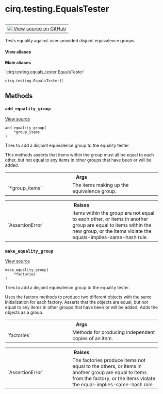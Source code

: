 <div itemscope itemtype="http://developers.google.com/ReferenceObject">
<meta itemprop="name" content="cirq.testing.EqualsTester" />
<meta itemprop="path" content="Stable" />
<meta itemprop="property" content="__init__"/>
<meta itemprop="property" content="add_equality_group"/>
<meta itemprop="property" content="make_equality_group"/>
</div>

# cirq.testing.EqualsTester

<!-- Insert buttons and diff -->

<table class="tfo-notebook-buttons tfo-api" align="left">

<td>
  <a target="_blank" href="https://github.com/quantumlib/cirq/tree/master/cirq/testing/equals_tester.py">
    <img src="https://www.tensorflow.org/images/GitHub-Mark-32px.png" />
    View source on GitHub
  </a>
</td>
</table>



Tests equality against user-provided disjoint equivalence groups.

<section class="expandable">
  <h4 class="showalways">View aliases</h4>
  <p>
<b>Main aliases</b>
<p>`cirq.testing.equals_tester.EqualsTester`</p>
</p>
</section>

<pre class="devsite-click-to-copy prettyprint lang-py tfo-signature-link">
<code>cirq.testing.EqualsTester()
</code></pre>



<!-- Placeholder for "Used in" -->


## Methods

<h3 id="add_equality_group"><code>add_equality_group</code></h3>

<a target="_blank" href="https://github.com/quantumlib/cirq/tree/master/cirq/testing/equals_tester.py">View source</a>

<pre class="devsite-click-to-copy prettyprint lang-py tfo-signature-link">
<code>add_equality_group(
    *group_items
)
</code></pre>

Tries to add a disjoint equivalence group to the equality tester.

This methods asserts that items within the group must all be equal to
each other, but not equal to any items in other groups that have been
or will be added.

<!-- Tabular view -->
 <table class="responsive fixed orange">
<colgroup><col width="214px"><col></colgroup>
<tr><th colspan="2">Args</th></tr>

<tr>
<td>
`*group_items`
</td>
<td>
The items making up the equivalence group.
</td>
</tr>
</table>



<!-- Tabular view -->
 <table class="responsive fixed orange">
<colgroup><col width="214px"><col></colgroup>
<tr><th colspan="2">Raises</th></tr>

<tr>
<td>
`AssertionError`
</td>
<td>
Items within the group are not equal to each other,
or items in another group are equal to items within the new
group, or the items violate the equals-implies-same-hash rule.
</td>
</tr>
</table>



<h3 id="make_equality_group"><code>make_equality_group</code></h3>

<a target="_blank" href="https://github.com/quantumlib/cirq/tree/master/cirq/testing/equals_tester.py">View source</a>

<pre class="devsite-click-to-copy prettyprint lang-py tfo-signature-link">
<code>make_equality_group(
    *factories
)
</code></pre>

Tries to add a disjoint equivalence group to the equality tester.

Uses the factory methods to produce two different objects with the same
initialization for each factory. Asserts that the objects are equal, but
not equal to any items in other groups that have been or will be added.
Adds the objects as a group.

<!-- Tabular view -->
 <table class="responsive fixed orange">
<colgroup><col width="214px"><col></colgroup>
<tr><th colspan="2">Args</th></tr>

<tr>
<td>
`factories`
</td>
<td>
Methods for producing independent copies of an item.
</td>
</tr>
</table>



<!-- Tabular view -->
 <table class="responsive fixed orange">
<colgroup><col width="214px"><col></colgroup>
<tr><th colspan="2">Raises</th></tr>

<tr>
<td>
`AssertionError`
</td>
<td>
The factories produce items not equal to the others,
or items in another group are equal to items from the factory,
or the items violate the equal-implies-same-hash rule.
</td>
</tr>
</table>





